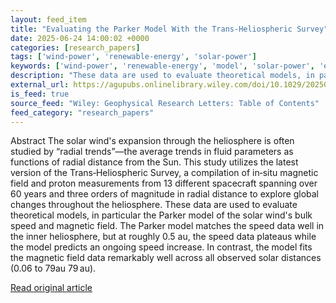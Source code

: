 ```yaml
---
layout: feed_item
title: "Evaluating the Parker Model With the Trans‐Heliospheric Survey"
date: 2025-06-24 14:00:02 +0000
categories: [research_papers]
tags: ['wind-power', 'renewable-energy', 'solar-power']
keywords: ['wind-power', 'renewable-energy', 'model', 'solar-power', 'evaluating', 'parker']
description: "These data are used to evaluate theoretical models, in particular the Parker model of the solar wind's bulk speed and magnetic field"
external_url: https://agupubs.onlinelibrary.wiley.com/doi/10.1029/2025GL115186?af=R
is_feed: true
source_feed: "Wiley: Geophysical Research Letters: Table of Contents"
feed_category: "research_papers"
---
```


Abstract The solar wind's expansion through the heliosphere is often studied by “radial trends”—the average trends in fluid parameters as functions of radial distance from the Sun. This study utilizes the latest version of the Trans‐Heliospheric Survey, a compilation of in‐situ magnetic field and proton measurements from 13 different spacecraft spanning over 60 years and three orders of magnitude in radial distance to explore global changes throughout the heliosphere. These data are used to evaluate theoretical models, in particular the Parker model of the solar wind's bulk speed and magnetic field. The Parker model matches the speed data well in the inner heliosphere, but at roughly 0.5 au, the speed data plateaus while the model predicts an ongoing speed increase. In contrast, the model fits the magnetic field data remarkably well across all observed solar distances (0.06 to 79au $79\,\mathrm{a}\mathrm{u}$).

[Read original article](https://agupubs.onlinelibrary.wiley.com/doi/10.1029/2025GL115186?af=R)
